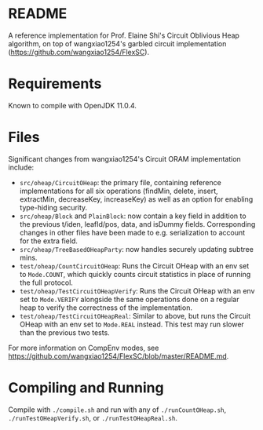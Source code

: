 # README
A reference implementation for Prof. Elaine Shi's Circuit Oblivious Heap algorithm, on top of wangxiao1254's garbled circuit implementation (https://github.com/wangxiao1254/FlexSC).

# Requirements

Known to compile with OpenJDK 11.0.4.

# Files

Significant changes from wangxiao1254's Circuit ORAM implementation include:
- `src/oheap/CircuitOHeap`: the primary file, containing reference implementations for all six operations (findMin, delete, insert, extractMin, decreaseKey, increaseKey) as well as an option for enabling type-hiding security.
- `src/oheap/Block` and `PlainBlock`: now contain a key field in addition to the previous t/iden, leafId/pos, data, and isDummy fields. Corresponding changes in other files have been made to e.g. serialization to account for the extra field.
- `src/oheap/TreeBasedOHeapParty`: now handles securely updating subtree mins.
- `test/oheap/CountCircuitOHeap`: Runs the Circuit OHeap with an env set to `Mode.COUNT`, which quickly counts circuit statistics in place of running the full protocol.
- `test/oheap/TestCircuitOHeapVerify`: Runs the Circuit OHeap with an env set to `Mode.VERIFY` alongside the same operations done on a regular heap to verify the correctness of the implementation.
- `test/oheap/TestCircuitOHeapReal`: Similar to above, but runs the Circuit OHeap with an env set to `Mode.REAL` instead. This test may run slower than the previous two tests.

For more information on CompEnv modes, see https://github.com/wangxiao1254/FlexSC/blob/master/README.md.

# Compiling and Running

Compile with `./compile.sh` and run with any of `./runCountOHeap.sh`, `./runTestOHeapVerify.sh`, or `./runTestOHeapReal.sh`.
